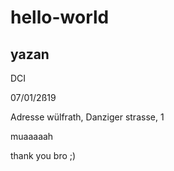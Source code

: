 # hello-world

## yazan

DCI

07/01/2ß19

Adresse wülfrath, Danziger strasse, 1


muaaaaah

thank you bro ;)



